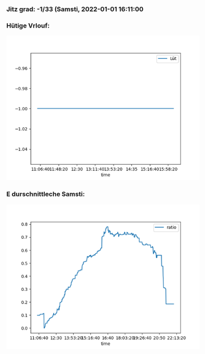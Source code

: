 ### Jitz grad: -1/33 (Samsti, 2022-01-01 16:11:00

### Hütige Vrlouf:
![Graph](Today.png)

### E durschnittleche Samsti:
![Graph](Samsti.png)
